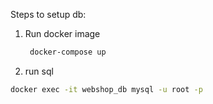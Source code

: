 Steps to setup db:
1. Run docker image
   ```bash
    docker-compose up
2. run sql
```bash
docker exec -it webshop_db mysql -u root -p
